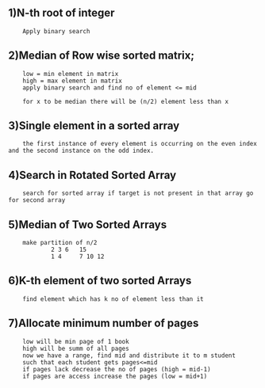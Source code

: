 ## 1)N-th root of integer
        Apply binary search

## 2)Median of Row wise sorted matrix;
        low = min element in matrix
        high = max element in matrix
        apply binary search and find no of element <= mid

        for x to be median there will be (n/2) element less than x

## 3)Single element in a sorted array
        the first instance of every element is occurring on the even index and the second instance on the odd index.

## 4)Search in Rotated Sorted Array
        search for sorted array if target is not present in that array go for second array

## 5)Median of Two Sorted Arrays
        make partition of n/2 
                2 3 6   15 
                1 4     7 10 12 

## 6)K-th element of two sorted Arrays
        find element which has k no of element less than it

## 7)Allocate minimum number of pages
        low will be min page of 1 book 
        high will be summ of all pages
        now we have a range, find mid and distribute it to m student 
        such that each student gets pages<=mid
        if pages lack decrease the no of pages (high = mid-1)
        if pages are access increase the pages (low = mid+1)
